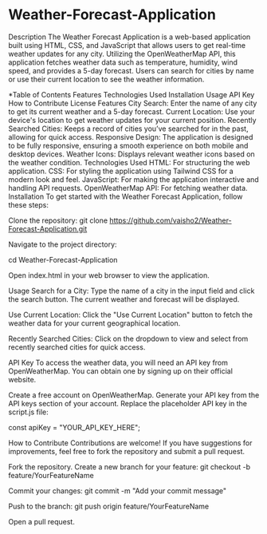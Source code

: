 # Weather-Forecast-Application

Description
The Weather Forecast Application is a web-based application built using HTML, CSS, and JavaScript that allows users to get real-time weather updates for any city. Utilizing the OpenWeatherMap API, this application fetches weather data such as temperature, humidity, wind speed, and provides a 5-day forecast. Users can search for cities by name or use their current location to see the weather information.

*Table of Contents
Features
Technologies Used
Installation
Usage
API Key
How to Contribute
License
Features
City Search: Enter the name of any city to get its current weather and a 5-day forecast.
Current Location: Use your device's location to get weather updates for your current position.
Recently Searched Cities: Keeps a record of cities you’ve searched for in the past, allowing for quick access.
Responsive Design: The application is designed to be fully responsive, ensuring a smooth experience on both mobile and desktop devices.
Weather Icons: Displays relevant weather icons based on the weather condition.
Technologies Used
HTML: For structuring the web application.
CSS: For styling the application using Tailwind CSS for a modern look and feel.
JavaScript: For making the application interactive and handling API requests.
OpenWeatherMap API: For fetching weather data.
Installation
To get started with the Weather Forecast Application, follow these steps:

Clone the repository:
git clone https://github.com/vaisho2/Weather-Forecast-Application.git

Navigate to the project directory:

cd Weather-Forecast-Application

Open index.html in your web browser to view the application.

Usage
Search for a City: Type the name of a city in the input field and click the search button. The current weather and forecast will be displayed.

Use Current Location: Click the "Use Current Location" button to fetch the weather data for your current geographical location.

Recently Searched Cities: Click on the dropdown to view and select from recently searched cities for quick access.

API Key
To access the weather data, you will need an API key from OpenWeatherMap. You can obtain one by signing up on their official website.

Create a free account on OpenWeatherMap.
Generate your API key from the API keys section of your account.
Replace the placeholder API key in the script.js file:

const apiKey = "YOUR_API_KEY_HERE";

How to Contribute
Contributions are welcome! If you have suggestions for improvements, feel free to fork the repository and submit a pull request.

Fork the repository.
Create a new branch for your feature:
git checkout -b feature/YourFeatureName

Commit your changes:
git commit -m "Add your commit message"

Push to the branch:
git push origin feature/YourFeatureName

Open a pull request.


